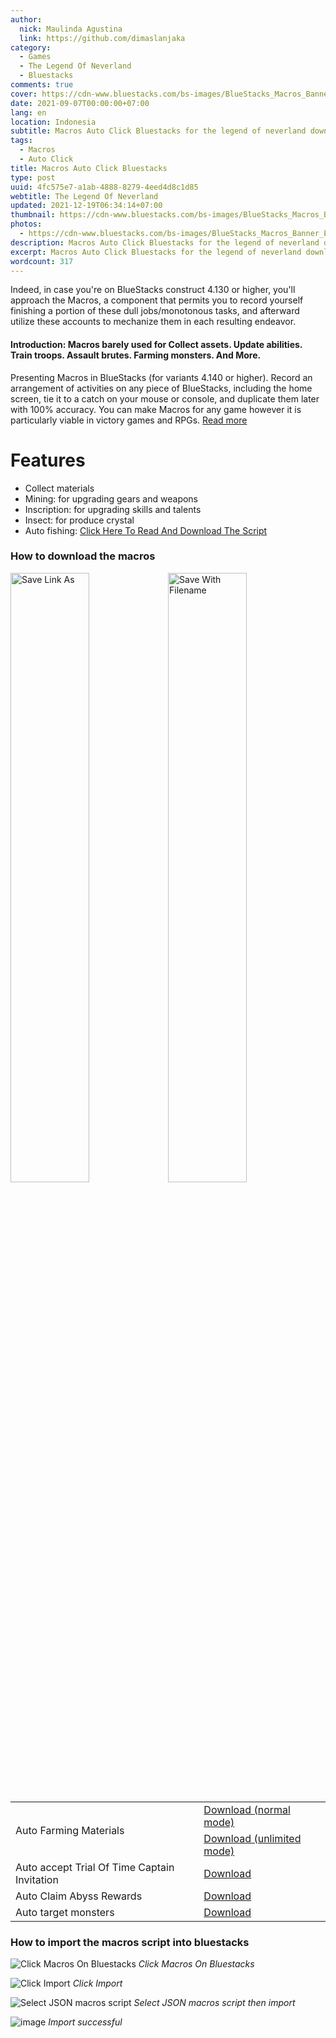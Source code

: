 ```yaml
---
author:
  nick: Maulinda Agustina
  link: https://github.com/dimaslanjaka
category:
  - Games
  - The Legend Of Neverland
  - Bluestacks
comments: true
cover: https://cdn-www.bluestacks.com/bs-images/BlueStacks_Macros_Banner_EN.jpg
date: 2021-09-07T00:00:00+07:00
lang: en
location: Indonesia
subtitle: Macros Auto Click Bluestacks for the legend of neverland download
tags:
  - Macros
  - Auto Click
title: Macros Auto Click Bluestacks
type: post
uuid: 4fc575e7-a1ab-4888-8279-4eed4d8c1d85
webtitle: The Legend Of Neverland
updated: 2021-12-19T06:34:14+07:00
thumbnail: https://cdn-www.bluestacks.com/bs-images/BlueStacks_Macros_Banner_EN.jpg
photos:
  - https://cdn-www.bluestacks.com/bs-images/BlueStacks_Macros_Banner_EN.jpg
description: Macros Auto Click Bluestacks for the legend of neverland download
excerpt: Macros Auto Click Bluestacks for the legend of neverland download
wordcount: 317
---
```


Indeed, in case you're on BlueStacks construct 4.130 or higher, you'll approach the Macros, a component that permits you to record yourself finishing a portion of these dull jobs/monotonous tasks, and afterward utilize these accounts to mechanize them in each resulting endeavor.

  <!-- toc -->

#### Introduction: Macros barely used for Collect assets. Update abilities. Train troops. Assault brutes. Farming monsters. And More.

Presenting Macros in BlueStacks (for variants 4.140 or higher). Record an arrangement of activities on any piece of BlueStacks, including the home screen, tie it to a catch on your mouse or console, and duplicate them later with 100% accuracy. You can make Macros for any game however it is particularly viable in victory games and RPGs. [Read more](https://www.bluestacks.com/features/macros.html)

# Features

  - Collect materials
  - Mining: for upgrading gears and weapons
  - Inscription: for upgrading skills and talents
  - Insect: for produce crystal
  - Auto fishing: [Click Here To Read And Download The Script](/The%20Legend%20Of%20Neverland/Fishing.html)

### How to download the macros

<div style="clear:both;"></div>
<div style="width: 100%;">
  <img src="https://user-images.githubusercontent.com/12471057/132330527-d978ef5c-aa2d-4387-bf65-bf817ae66c97.png" width="50%" height="auto" alt="Save Link As" style="display:inline-block;float:left;" />
  <img src="https://user-images.githubusercontent.com/12471057/132330641-d0b6dd99-34b4-42c4-81aa-4be7bddfb4b7.png" width="50%" height="auto" alt="Save With Filename" style="display:inline-block;float:left;" />
</div>
<div style="clear:both;"></div>

<table class="table table-responsive">
  <tr>
    <td rowspan="2">Auto Farming Materials</td>
    <td><a href="Macros/auto%20action%20%5Bn%5D.json">Download (normal mode)</a></td>
  </tr>
  <tr>
    <td><a href="Macros/auto%20action%20%5Bu1%5D.json">Download (unlimited mode)</a></td>
  </tr>
  <tr>
    <td>Auto accept Trial Of Time Captain Invitation</td>
    <td><a href="Macros/auto%20acc%20tt.json">Download</a></td>
  </tr>
  <tr>
    <td>Auto Claim Abyss Rewards</td>
    <td><a href="Macros/auto%20claim%20abyss.json">Download</a></td>
  </tr>
  <tr>
    <td>Auto target monsters</td>
    <td><a href="Macros/auto%20target.json">Download</a></td>
  </tr>
</table>

### How to import the macros script into bluestacks

![Click Macros On Bluestacks](https://user-images.githubusercontent.com/12471057/132939380-d9fbf1d7-2cb1-469a-a29b-cf3f1c33084f.png)
_Click Macros On Bluestacks_

![Click Import](https://user-images.githubusercontent.com/12471057/132939401-b1a36399-2d91-46bd-82f9-78cb8e65c985.png)
_Click Import_

![Select JSON macros script](https://user-images.githubusercontent.com/12471057/132939413-53a2940a-d018-4b04-963c-9968abd6304c.png)
_Select JSON macros script then import_

![image](https://user-images.githubusercontent.com/12471057/132939502-c9bb6e0c-284b-47a9-84b5-8863af2266f5.png)
_Import successful_
